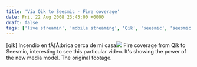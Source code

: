 ```yaml
---
title: 'Via Qik to Seesmic - Fire coverage'
date: Fri, 22 Aug 2008 23:45:00 +0000
draft: false
tags: ['live streamin', 'mobile streaming', 'Qik', 'seesmic', 'seesmic']
---
```


\[qik\] Incendio en fÃƒÂ¡brica cerca de mi casa[![](http://seesmic.com/images/spacer.gif)](http://seesmic.com) Fire coverage from Qik to Seesmic, interesting to see this particular video. It's showing the power of the new media model.  The original footage.